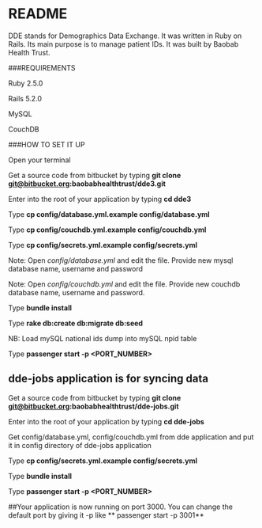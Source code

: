 # README

DDE stands for Demographics Data Exchange. It was written in Ruby on Rails. Its main purpose is to manage patient IDs. 
It was built by Baobab Health Trust. 


###REQUIREMENTS

Ruby 2.5.0

Rails 5.2.0

MySQL

CouchDB

###HOW TO SET IT UP


Open your terminal

Get a source code from bitbucket by typing **git clone git@bitbucket.org:baobabhealthtrust/dde3.git**

Enter into the root of your application by typing **cd dde3**

Type **cp config/database.yml.example config/database.yml**

Type **cp config/couchdb.yml.example config/couchdb.yml**

Type **cp config/secrets.yml.example config/secrets.yml**

Note: Open *config/database.yml* and edit the file. Provide new mysql database name, username and password

Note: Open *config/couchdb.yml* and edit the file. Provide new couchdb database name, username and password.

Type **bundle install**

Type **rake db:create db:migrate db:seed**

NB: Load mySQL national ids dump into mySQL npid table

Type **passenger start -p <PORT_NUMBER>**


## dde-jobs application is for syncing data
Get a source code from bitbucket by typing **git clone git@bitbucket.org:baobabhealthtrust/dde-jobs.git**

Enter into the root of your application by typing **cd dde-jobs**

Get config/database.yml, config/couchdb.yml from dde application and put it in config directory of dde-jobs application

Type **cp config/secrets.yml.example config/secrets.yml**

Type **bundle install**

Type **passenger start -p <PORT_NUMBER>**



##Your application is now running on port 3000. You can change the default port by giving it -p like ** passenger start -p 3001**

